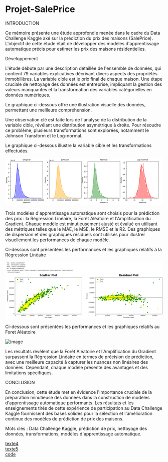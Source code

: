 # Projet-SalePrice
INTRODUCTION

Ce mémoire présente une étude approfondie menée dans le cadre du Data Challenge Kaggle axé sur la prédiction du prix des maisons (SalePrice). L'objectif de cette étude était de développer des modèles d'apprentissage automatique précis pour estimer les prix des maisons résidentielles.

Développement

L'étude débute par une description détaillée de l'ensemble de données, qui contient 79 variables explicatives décrivant divers aspects des propriétés immobilières. La variable cible est le prix final de chaque maison. Une étape cruciale de nettoyage des données est entreprise, impliquant la gestion des valeurs manquantes et la transformation des variables catégorielles en données numériques.

Le graphique ci-dessous offre une illustration visuelle des données, permettant une meilleure compréhension.



Une observation clé est faite lors de l'analyse de la distribution de la variable cible, révélant une distribution asymétrique à droite. Pour résoudre ce problème, plusieurs transformations sont explorées, notamment le Johnson Transform et le Log-normal.

Le graphique ci-dessous illustre la variable cible et les transformations effectuées.

![texte1](https://github.com/Mbenguegalaye/Projet-SalePrice/blob/main/images/Transformations.png) <br>

Trois modèles d'apprentissage automatique sont choisis pour la prédiction des prix : la Régression Linéaire, la Forêt Aléatoire et l'Amplification du Gradient. Chaque modèle est minutieusement ajusté et évalué en utilisant des métriques telles que le MAE, le MSE, le RMSE et le R2. Des graphiques de dispersion et des graphiques résiduels sont utilisés pour illustrer visuellement les performances de chaque modèle.

 Ci-dessous sont présentées les performances et les graphiques relatifs à la Régression Linéaire

 ![texte3](https://github.com/Mbenguegalaye/Projet-SalePrice/blob/main/images/Regression-lineaire.png) <br>

Ci-dessous sont présentées les performances et les graphiques relatifs au Foret Aléatoire

![image](https://github.com/Mbenguegalaye/Projet-SalePrice/assets/141923523/3e0d2894-250e-4a11-849f-f1c272aff2dd) <br>


 

Les résultats révèlent que la Forêt Aléatoire et l'Amplification du Gradient surpassent la Régression Linéaire en termes de précision de prédiction, avec une meilleure capacité à capturer les nuances non linéaires des données. Cependant, chaque modèle présente des avantages et des limitations spécifiques.

CONCLUSION

En conclusion, cette étude met en évidence l'importance cruciale de la préparation minutieuse des données dans la construction de modèles d'apprentissage automatique performants. Les résultats et les enseignements tirés de cette expérience de participation au Data Challenge Kaggle fournissent des bases solides pour la sélection et l'amélioration continue des modèles de prédiction de prix des maisons.

Mots clés : Data Challenge Kaggle, prédiction de prix, nettoyage des données, transformations, modèles d'apprentissage automatique.


[texte4](https://github.com/Mbenguegalaye/Projet-SalePrice/blob/main/images/Random%20Forest.png) <br>
[texte5](https://github.com/Mbenguegalaye/Projet-SalePrice/blob/main/images/Amplification%20du%20Gradient.png) <br>
[code](https://github.com/Mbenguegalaye/Projet-SalePrice/blob/main/Codes/Projet_SalePrice%20(4).html) <br>
